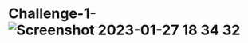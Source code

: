 # Challenge-1-![Screenshot 2023-01-27 18 34 32](https://user-images.githubusercontent.com/123762417/215155663-741bf083-ad79-4aa7-8b11-3d64232b2bf7.png)
